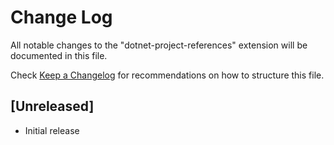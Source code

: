 # Change Log

All notable changes to the "dotnet-project-references" extension will be documented in this file.

Check [Keep a Changelog](http://keepachangelog.com/) for recommendations on how to structure this file.

## [Unreleased]

- Initial release